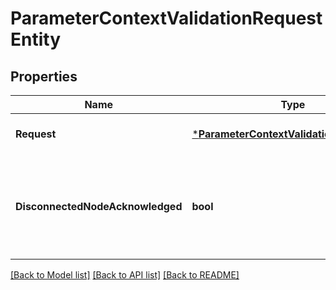 # ParameterContextValidationRequestEntity

## Properties
Name | Type | Description | Notes
------------ | ------------- | ------------- | -------------
**Request** | [***ParameterContextValidationRequestDto**](ParameterContextValidationRequestDTO.md) | The Update Request | [optional] [default to null]
**DisconnectedNodeAcknowledged** | **bool** | Acknowledges that this node is disconnected to allow for mutable requests to proceed. | [optional] [default to null]

[[Back to Model list]](../pkg/nifi/README.md#documentation-for-models) [[Back to API list]](../pkg/nifi/README.md#documentation-for-api-endpoints) [[Back to README]](../pkg/nifi/README.md)


